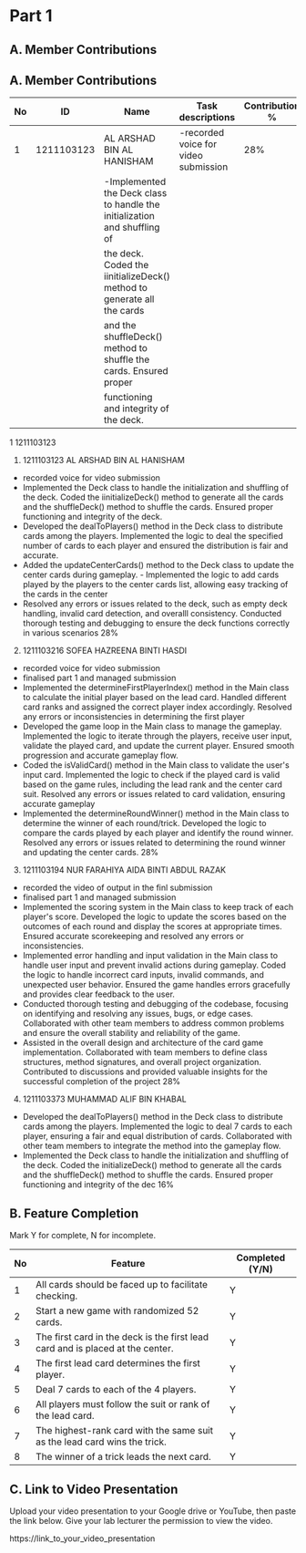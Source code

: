 # Part 1

## A. Member Contributions
## A. Member Contributions
No | ID         |           Name            |                     Task descriptions                                    | Contribution %
-- | ---------- | --------------------------| ------------------------------------------------------------------------ | --------------
1  | 1211103123 | AL ARSHAD BIN AL HANISHAM | -recorded voice for video submission                                     |       28%
   |            |                           | -Implemented the Deck class to handle the initialization and shuffling of| 
   |            |                           |   the deck. Coded the iinitializeDeck() method to generate all the cards |
   |            |                           |   and the shuffleDeck() method to shuffle the cards. Ensured proper      |
   |            |                           |   functioning and integrity of the deck.   


1 1211103123
1) 1211103123
AL ARSHAD BIN AL HANISHAM   
 - recorded voice for video submission
 - Implemented the Deck class to handle the initialization and shuffling of the deck. Coded the iinitializeDeck() method to generate all the cards and the shuffleDeck() method to shuffle the cards. Ensured proper functioning and integrity of the deck.
 - Developed the dealToPlayers() method in the Deck class to distribute cards among the players. Implemented the logic  to deal the specified number of cards to each player and ensured the distribution is fair and accurate.
 - Added the updateCenterCards() method to the Deck class to update the center cards during gameplay.                                                              - Implemented the logic to add cards played by the players to the center cards list, allowing easy tracking of the cards in the center
 - Resolved any errors or issues related to the deck, such as empty deck handling, invalid card detection, and overalll consistency. Conducted thorough testing and debugging to ensure the deck functions correctly in various scenarios
28%

2) 1211103216
SOFEA HAZREENA BINTI HASDI
 - recorded voice for video submission
 - finalised part 1 and managed submission
 - Implemented the determineFirstPlayerIndex() method in the Main class to calculate the initial player based on the lead card. Handled different card ranks and assigned the correct player index accordingly. Resolved any errors or inconsistencies in determining the first player
 - Developed the game loop in the Main class to manage the gameplay. Implemented the logic to iterate through the players, receive user input, validate the played card, and update the current player. Ensured smooth progression and accurate gameplay flow.
 - Coded the isValidCard() method in the Main class to validate the user's input card. Implemented the logic to check if the played card is valid based on the game rules, including the lead rank and the center card suit. Resolved any errors or issues related to card validation, ensuring accurate gameplay
 - Implemented the determineRoundWinner() method in the Main class to determine the winner of each round/trick. Developed the logic to compare the cards played by each player and identify the round winner. Resolved any errors or issues related to determining the round winner and updating the center cards.
28%

3) 1211103194
NUR FARAHIYA AIDA BINTI ABDUL RAZAK
 - recorded the video of output in the finl submission
 - finalised part 1 and managed submission
 - Implemented the scoring system in the Main class to keep track of each player's score. Developed the logic to update the scores based on the outcomes of each round and display the scores at appropriate times. Ensured accurate scorekeeping and resolved any errors or inconsistencies.    
 - Implemented error handling and input validation in the Main class to handle user input and prevent invalid actions during gameplay. Coded the logic to handle incorrect card inputs, invalid commands, and unexpected user behavior. Ensured the game handles errors gracefully and provides clear feedback to the user.
 - Conducted thorough testing and debugging of the codebase, focusing on identifying and resolving any issues, bugs, or edge cases. Collaborated with other team members to address common problems and ensure the overall stability and reliability of the game.
 - Assisted in the overall design and architecture of the card game implementation. Collaborated with team members to define class structures, method signatures, and overall project organization. Contributed to discussions and provided valuable insights for the successful completion of the project
28%

4) 1211103373
MUHAMMAD ALIF BIN KHABAL
 - Developed the dealToPlayers() method in the Deck class to distribute cards among the players. Implemented the logic to deal 7 cards to each player, ensuring a fair and equal distribution of cards. Collaborated with other team members to integrate the method into the gameplay flow.
- Implemented the Deck class to handle the initialization and shuffling of the deck. Coded the initializeDeck() method to generate all the cards and the shuffleDeck() method to shuffle the cards. Ensured proper functioning and integrity of the dec
16%


## B. Feature Completion

Mark Y for complete, N for incomplete.

No | Feature                                                                         | Completed (Y/N)
-- | ------------------------------------------------------------------------------- | ---------------
1  | All cards should be faced up to facilitate checking.                            | Y
2  | Start a new game with randomized 52 cards.                                      | Y
3  | The first card in the deck is the first lead card and is placed at the center.  | Y
4  | The first lead card determines the first player.                                | Y
5  | Deal 7 cards to each of the 4 players.                                          | Y
6  | All players must follow the suit or rank of the lead card.                      | Y
7  | The highest-rank card with the same suit as the lead card wins the trick.       | Y
8  | The winner of a trick leads the next card.                                      | Y


## C. Link to Video Presentation

Upload your video presentation to your Google drive or YouTube, then paste the link below. Give your lab lecturer the permission to view the video.

https://link_to_your_video_presentation

